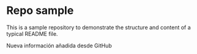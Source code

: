 # Repo sample

This is a sample repository to demonstrate the structure and content of a typical README file.

Nueva información añadida desde GitHub

